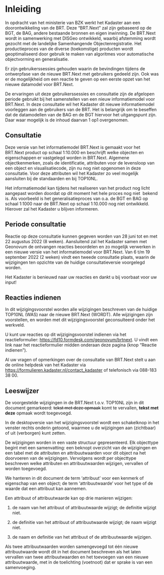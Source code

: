Inleiding
=========

In opdracht van het ministerie van BZK werkt het Kadaster aan een
doorontwikkeling van de BRT. Deze “BRT.Next” zal zijn gebaseerd op de BGT, de
BAG, andere bestaande bronnen en eigen inwinning. De BRT.Next wordt in
samenwerking met DISGeo ontwikkeld, waarbij afstemming wordt gezocht met de
landelijke Samenhangende Objectenregistratie. Het productieproces van de diverse
(toekomstige) producten wordt geoptimaliseerd door gebruik te maken van
algoritmes voor automatische objectvorming en generalisatie.

Er zijn gebruikerssessies gehouden waarin de bevindingen tijdens de ontwerpfase
van de nieuwe BRT.Next met gebruikers gedeeld zijn. Ook was er de mogelijkheid
om een reactie te geven op een eerste opzet van het nieuwe datamodel voor
BRT.Next.

De ervaringen uit deze gebruikerssessies en consultatie zijn de afgelopen
periode gebruikt bij het samenstellen van een nieuw informatiemodel voor
BRT.Next. In deze consultatie wil het Kadaster dit nieuwe informatiemodel
voorleggen aan de gebruikers van de BRT. Het is belangrijk om te beseffen dat de
datamodellen van de BAG en de BGT hiervoor het uitgangspunt zijn. Daar waar
mogelijk is de inhoud daarvan 1 op1 overgenomen.

Consultatie
-----------

Deze versie van het informatiemodel BRT.Next is gemaakt voor het BRT.Next
product op schaal 1:10.000 en beschrijft welke objecten en eigenschappen er
vastgelegd worden in BRT.Next. Algemene objectkenmerken, zoals de identificatie,
attributen voor de levensloop van een object en visualisatiecode, zijn nu nog
niet opgenomen in deze consultatie. Voor deze attributen wil het Kadaster zo
veel mogelijk aansluiten bij de standaarden en bij TOP10NL.

Het informatiemodel kan tijdens het realiseren van het product nog licht
aangepast worden doordat op dit moment het hele proces nog niet  bekend is. Als
voorbeeld is het generalisatieproces van o.a. de BGT en BAG op schaal 1:1000
naar de BRT.Next op schaal 1:10.000 nog niet ontwikkeld. Hierover zal het
Kadaster u blijven informeren.

Periode consultatie
-------------------

Reactie op deze consultatie kunnen gegeven worden van 28 juni tot en met 22
augustus 2022 (8 weken). Aansluitend zal het Kadaster samen met Geonovum de
ontvangen reacties beoordelen en zo mogelijk verwerken in een nieuwe versie van
het informatiemodel voor BRT.Next. Van 6 t/m 19 september 2022 (2 weken) vindt
een tweede consultatie plaats, waarin de wijzigingen ten opzichte van de huidige
consultatieversie voorgelegd worden.

Het Kadaster is benieuwd naar uw reacties en dankt u bij voorbaat voor uw input!

Reacties indienen
-----------------

In dit wijzigingsvoorstel worden alle wijzigingen beschreven van de huidige
TOP10NL (WAS) naar de nieuwe BRT.Next (WORDT). Alle wijzigingen zijn
voorstellen, en worden met dit wijzigingsvoorstel geconsulteerd onder het
werkveld.

U kunt uw reacties op dit wijzigingsvoorstel indienen via het reactieformulier:
<https://fd10.formdesk.com/geonovum/brtnext>. U vindt een link naar het
reactieformulier midden onderaan deze pagina (knop “Reactie indienen”).

Al uw vragen of opmerkingen over de consultatie van BRT.Next stelt u aan de
online helpdesk van het Kadaster via
<https://formulieren.kadaster.nl/contact_kadaster> of telefonisch via 088-183 38
00.

Leeswijzer
----------

De voorgestelde wijzigingen in de BRT.Next t.o.v. TOP10NL zijn in dit document
gemarkeerd: ~~tekst met deze opmaak~~ komt te vervallen, **tekst met deze**
opmaak wordt toegevoegd.

In de desktopversie van het wijzigingsvoorstel wordt een schakelknop in het
venster rechts onderin getoond, waarmee u de wijzigingen aan (zichtbaar) of uit
(verborgen) kunt zetten.

De wijzigingen worden in een vaste structuur gepresenteerd. Elk objecttype
begint met een samenvatting: een beknopt overzicht van de wijzigingen en een
tabel met de attributen en attribuutwaarden voor dit object na het doorvoeren
van de wijzigingen. Vervolgens wordt per objecttype beschreven welke attributen
en attribuutwaarden wijzigen, vervallen of worden toegevoegd.

We hanteren in dit document de term ‘attribuut’ voor een kenmerk of eigenschap
van een object; de term ‘attribuutwaarde’ voor het type of de waarde dat een
attribuut kan aannemen.

Een attribuut of attribuutwaarde kan op drie manieren wijzigen:

1.  de naam van het attribuut of attribuutwaarde wijzigt; de definitie wijzigt
    niet.

2.  de definitie van het attribuut of attribuutwaarde wijzigt; de naam wijzigt
    niet.

3.  de naam en definitie van het attribuut of de attribuutwaarde wijzigen.

Als twee attribuutwaarden worden samengevoegd tot één nieuwe attribuutwaarde
wordt dit in het document beschreven als het laten vervallen van twee
attribuutwaarden en het toevoegen van een nieuwe attribuutwaarde, met in de
toelichting (voetnoot) dat er sprake is van een samenvoeging.
